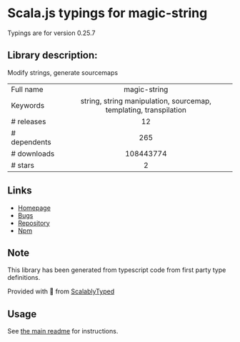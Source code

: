 
# Scala.js typings for magic-string

Typings are for version 0.25.7

## Library description:
Modify strings, generate sourcemaps

|                    |                 |
| ------------------ | :-------------: |
| Full name          | magic-string |
| Keywords           | string, string manipulation, sourcemap, templating, transpilation |
| # releases         | 12 |
| # dependents       | 265 |
| # downloads        | 108443774 |
| # stars            | 2 |

## Links
- [Homepage](https://github.com/rich-harris/magic-string#readme)
- [Bugs](https://github.com/rich-harris/magic-string/issues)
- [Repository](https://github.com/rich-harris/magic-string)
- [Npm](https://www.npmjs.com/package/magic-string)
    


## Note
This library has been generated from typescript code from first party type definitions.

Provided with :purple_heart: from [ScalablyTyped](https://github.com/oyvindberg/ScalablyTyped)

## Usage
See [the main readme](../../readme.md) for instructions.


